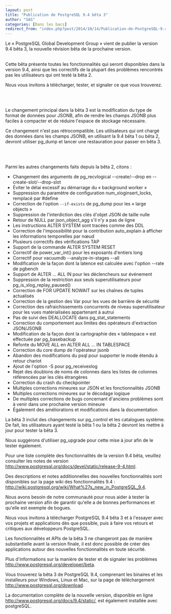 ```yaml
---
layout: post
title: "Publication de PostgreSQL 9.4 bêta 3"
author: "SAS"
categories: [Dans les bacs]
redirect_from: "index.php?post/2014/10/14/Publication-de-PostgreSQL-9.4-bêta-3"
---
```





<!--more-->


<p>Le «&nbsp;PostgreSQL Global Development Group&nbsp;» vient de publier la version 9.4 bêta 3, la nouvelle révision bêta de la prochaine version.

<br />

<br />

Cette bêta présente toutes les fonctionnalités qui seront disponibles dans la version 9.4, ainsi que les correctifs de la plupart des problèmes rencontrés pas les utilisateurs qui ont testé la bêta 2.

Nous vous invitons à télécharger, tester, et signaler ce que vous trouverez.

<br />

<br />

Le changement principal dans la bêta 3 est la modification du type de format de données pour JSONB, afin de rendre les champs JSONB plus faciles à compacter et de réduire l'espace de stockage nécessaire.

Ce changement n'est pas rétrocompatible. Les utilisateurs qui ont chargé des données dans les champs JSONB, en utilisant la 9.4 bêta 1 ou bêta 2, devront utiliser pg_dump et lancer une restauration pour passer en bêta 3.

<br />

<br />

Parmi les autres changements faits depuis la bêta 2, citons&nbsp;:</p>

<ul>

<li>Changement des arguments de pg_recvlogical --create/--drop en --create-slot/--drop-slot</li>

<li>Éviter le délai excessif au démarrage du «&nbsp;background worker&nbsp;»</li>

<li>Suppression du paramètre de configuration num_xloginsert_locks, remplacé par #define</li>

<li>Correction de l'option <code>--if-exists</code> de pg_dump pour les «&nbsp;large objects&nbsp;»</li>

<li>Suppression de l'interdiction des clés d'objet JSON de taille nulle</li>

<li>Retour de NULL par json_object_agg s'il n'y a pas de ligne</li>

<li>Les instructions ALTER SYSTEM sont tracées comme des DDL</li>

<li>Correction de l'impossibilité pour la contribution auto_explain à afficher les informations temporelles par nœud</li>

<li>Plusieurs correctifs des vérifications TAP</li>

<li>Support de la commande ALTER SYSTEM RESET</li>

<li>Correctif de power_var_int() pour les exposants d'entiers long</li>

<li>Correctif pour vacuumdb --analyze-in-stages --all</li>

<li>Modification de la façon dont la latence est calculée avec l'option --rate de pgbench</li>

<li>Support de ALTER ... ALL IN pour les déclencheurs sur événement</li>

<li>Suppression de la restriction aux seuls superutilisateurs pour pg_is_xlog_replay_paused()</li>

<li>Correction de FOR UPDATE NOWAIT sur les chaînes de tuples actualisés</li>

<li>Correction de la gestion des Var pour les vues de barrière de sécurité</li>

<li>Correction des rafraichissements concurrents de niveau superutilisateur pour les vues matérialisées appartenant à autrui</li>

<li>Pas de suivi des DEALLOCATE dans pg_stat_statements</li>

<li>Correction du comportement aux limites des opérateurs d'extraction JSON/JSONB</li>

<li>Modification de la façon dont la cartographie des «&nbsp;tablespace&nbsp;» est effectuée par pg_basebackup</li>

<li>Refonte du MOVE ALL en ALTER ALL ... IN TABLESPACE</li>

<li>Correction du core dump de l'opérateur jsonb </li>

<li>Abandon des modifications du psql pour supporter le mode étendu à retour chariot</li>

<li>Ajout de l'option -S pour pg_receivexlog</li>

<li>Rejet des doublons de noms de colonnes dans les listes de colonnes référencées par les clés étrangères</li>

<li>Correction du crash du checkpointer</li>

<li>Multiples corrections mineures sur JSON et les fonctionnalités JSONB</li>

<li>Multiples corrections mineures sur le décodage logique</li>

<li>De multiples corrections de bugs concernant d'anciens problèmes sont à venir dans une prochaine version mineure</li>

<li>Également des améliorations et  modifications dans la documentation</li>

</ul>

<p>La bêta 3 inclut des changements sur pg_control et les catalogues système. De fait, les utilisateurs ayant testé la bêta 1 ou la bêta 2 devront les mettre à jour pour tester la bêta 3.

Nous suggérons d'utiliser pg_upgrade pour cette mise à jour afin de le tester également.</p>

<p>Pour une liste complète des fonctionnalités de la version 9.4 bêta, veuillez consulter les notes de version <a href="http://www.postgresql.org/docs/devel/static/release-9-4.html" hreflang="en">http://www.postgresql.org/docs/devel/static/release-9-4.html</a>.</p>

<p>Des descriptions et notes additionnelles des nouvelles fonctionnalités sont disponibles sur la page wiki des fonctionnalités 9.4&nbsp;: <br /><a href="http://wiki.postgresql.org/wiki/What%27s_new_in_PostgreSQL_9.4" hreflang="en">http://wiki.postgresql.org/wiki/What%27s_new_in_PostgreSQL_9.4</a>.</p>

<p>Nous avons besoin de notre communauté pour nous aider à tester la prochaine version afin de garantir qu'elle a de bonnes performances et qu'elle est exempte de bogues.</p>

<p>Nous vous invitons à télécharger PostgreSQL 9.4 bêta 3 et à l'essayer avec vos projets et applications dès que possible, puis à faire vos retours et critiques aux développeurs PostgreSQL.</p>

<p>Les fonctionnalités et APIs de la bêta 3 ne changeront pas de manière substantielle avant la version finale, il est donc possible de créer des applications autour des nouvelles fonctionnalités en toute sécurité.</p>

<p>Plus d'informations sur la manière de tester et de signaler les problèmes <a href="http://www.postgresql.org/developer/beta" hreflang="en">http://www.postgresql.org/developer/beta</a>.</p>

<p>Vous trouverez la bêta 3 de PostgreSQL 9.4, comprenant les binaires et les installeurs pour Windows, Linux et Mac, sur la page de téléchargement <a href="http://www.postgresql.org/download" hreflang="en">http://www.postgresql.org/download</a>.</p>

<p>La documentation complète de la nouvelle version, disponible en ligne <a href="http://www.postgresql.org/docs/9.4/static/" hreflang="en">http://www.postgresql.org/docs/9.4/static/</a>,  est également installée avec postgreSQL.</p>